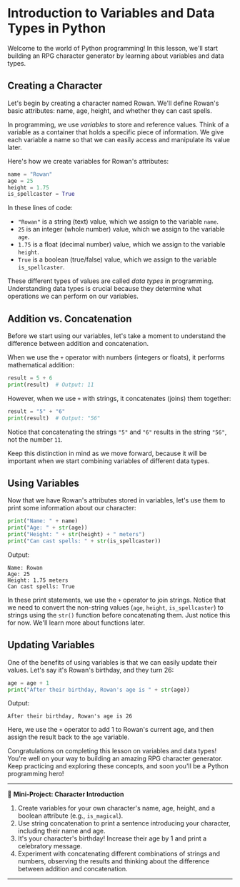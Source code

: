 # Introduction to Variables and Data Types in Python

Welcome to the world of Python programming! In this lesson, we'll start building an RPG character generator by learning about variables and data types.

## Creating a Character

Let's begin by creating a character named Rowan. We'll define Rowan's basic attributes: name, age, height, and whether they can cast spells.

In programming, we use *variables* to store and reference values. Think of a variable as a container that holds a specific piece of information. We give each variable a name so that we can easily access and manipulate its value later.

Here's how we create variables for Rowan's attributes:

```python
name = "Rowan"
age = 25
height = 1.75
is_spellcaster = True
```

In these lines of code:
- `"Rowan"` is a string (text) value, which we assign to the variable `name`.
- `25` is an integer (whole number) value, which we assign to the variable `age`.
- `1.75` is a float (decimal number) value, which we assign to the variable `height`.
- `True` is a boolean (true/false) value, which we assign to the variable `is_spellcaster`.

These different types of values are called *data types* in programming. Understanding data types is crucial because they determine what operations we can perform on our variables.

## Addition vs. Concatenation

Before we start using our variables, let's take a moment to understand the difference between addition and concatenation.

When we use the `+` operator with numbers (integers or floats), it performs mathematical addition:

```python
result = 5 + 6
print(result)  # Output: 11
```

However, when we use `+` with strings, it concatenates (joins) them together:

```python
result = "5" + "6"
print(result)  # Output: "56"
```

Notice that concatenating the strings `"5"` and `"6"` results in the string `"56"`, not the number `11`.

Keep this distinction in mind as we move forward, because it will be important when we start combining variables of different data types.

## Using Variables

Now that we have Rowan's attributes stored in variables, let's use them to print some information about our character:

```python
print("Name: " + name)
print("Age: " + str(age))
print("Height: " + str(height) + " meters")
print("Can cast spells: " + str(is_spellcaster))
```

Output:
```
Name: Rowan
Age: 25
Height: 1.75 meters
Can cast spells: True
```

In these print statements, we use the `+` operator to join strings. Notice that we need to convert the non-string values (`age`, `height`, `is_spellcaster`) to strings using the `str()` function before concatenating them.  Just notice this for now.  We'll learn more about functions later.

## Updating Variables

One of the benefits of using variables is that we can easily update their values. Let's say it's Rowan's birthday, and they turn 26:

```python
age = age + 1
print("After their birthday, Rowan's age is " + str(age))
```

Output:
```
After their birthday, Rowan's age is 26
```

Here, we use the `+` operator to add 1 to Rowan's current age, and then assign the result back to the `age` variable.

Congratulations on completing this lesson on variables and data types! You're well on your way to building an amazing RPG character generator. Keep practicing and exploring these concepts, and soon you'll be a Python programming hero!

---

📝 **Mini-Project: Character Introduction**

1. Create variables for your own character's name, age, height, and a boolean attribute (e.g., `is_magical`).
2. Use string concatenation to print a sentence introducing your character, including their name and age.
3. It's your character's birthday! Increase their age by 1 and print a celebratory message.
4. Experiment with concatenating different combinations of strings and numbers, observing the results and thinking about the difference between addition and concatenation.

---